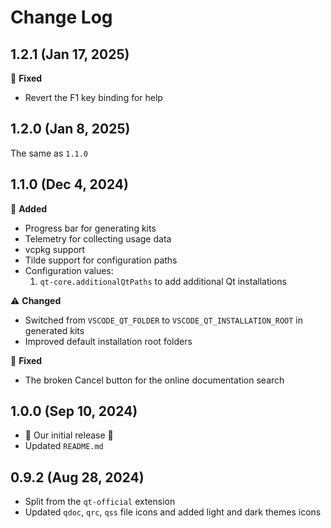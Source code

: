 # Change Log

## 1.2.1 (Jan 17, 2025)

🐞 **Fixed**

- Revert the F1 key binding for help

## 1.2.0 (Jan 8, 2025)

The same as `1.1.0`

## 1.1.0 (Dec 4, 2024)

🎉 **Added**

- Progress bar for generating kits
- Telemetry for collecting usage data
- vcpkg support
- Tilde support for configuration paths
- Configuration values:
    1. `qt-core.additionalQtPaths` to add additional Qt installations

⚠️ **Changed**

- Switched from `VSCODE_QT_FOLDER` to `VSCODE_QT_INSTALLATION_ROOT` in generated kits
- Improved default installation root folders

🐞 **Fixed**

- The broken Cancel button for the online documentation search

## 1.0.0 (Sep 10, 2024)

- 🎉 Our initial release 🎉
- Updated `README.md`

## 0.9.2 (Aug 28, 2024)

- Split from the `qt-official` extension
- Updated `qdoc`, `qrc`, `qss` file icons  and added light and dark themes icons
